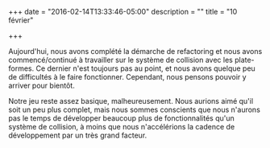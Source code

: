 +++
date = "2016-02-14T13:33:46-05:00"
description = ""
title = "10 février"

+++

Aujourd'hui, nous avons complété la démarche de refactoring et nous avons
commencé/continué à travailler sur le système de collision avec les
plate-formes. Ce dernier n'est toujours pas au point, et nous avons quelque peu
de difficultés à le faire fonctionner. Cependant, nous pensons pouvoir y arriver
pour bientôt.

Notre jeu reste assez basique, malheureusement. Nous aurions aimé qu'il soit un
peu plus complet, mais nous sommes conscients que nous n'aurons pas le temps de
développer beaucoup plus de fonctionnalités qu'un système de collision, à moins
que nous n'accélérions la cadence de développement par un très grand facteur.
